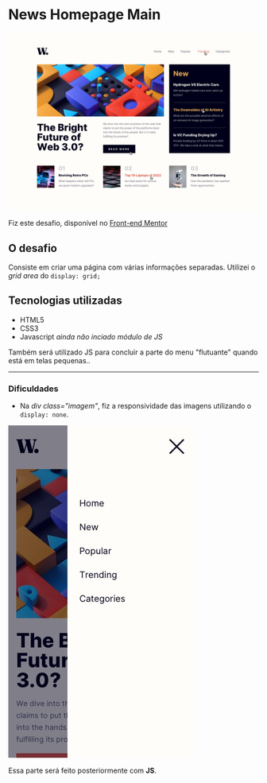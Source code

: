 # News Homepage Main

![Projeto pronto](./src/design/active-states.jpg)

Fiz este desafio, disponível no <a href="https://www.frontendmentor.io?ref=challenge" target="_blank">Front-end Mentor</a>

## O desafio
Consiste em criar uma página com várias informações separadas. Utilizei o *grid area* do `display: grid;`


## Tecnologias utilizadas
- HTML5
- CSS3
- Javascript *ainda não inciado módulo de JS*

Também será utilizado JS para concluir a parte do menu "flutuante" quando está em telas pequenas..
___

### Dificuldades

- Na *div class="imagem"*, fiz a responsividade das imagens utilizando o ``display: none``.

![menu flutuante](./src/design/mobile-menu.jpg)

Essa parte será feito posteriormente com **JS**.